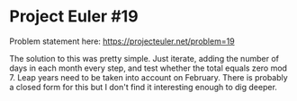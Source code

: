 # Project Euler #19

Problem statement here: https://projecteuler.net/problem=19

The solution to this was pretty simple. Just iterate, adding the number of days in each month every step, and test whether the total equals zero mod 7. Leap years need to be taken into account on February. There is probably a closed form for this but I don't find it interesting enough to dig deeper.
